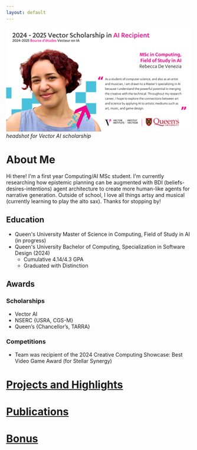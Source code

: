 ```yaml
---
layout: default
---
```

![profile](./imgs/vector-profile.png)
_headshot for Vector AI scholarship_

# About Me
Hi there! I'm a first year Computing/AI MSc student. I'm currently researching how epistemic planning can be augmented with BDI (beliefs-desires-intentions) agent architecture to create more human-like agents for narrative generation. Outside of school, I love all things artsy and musical (currently learning to play the alto sax). Thanks for stopping by!
## Education
- Queen's University Master of Science in Computing, Field of Study in AI (in progress)
- Queen's University Bachelor of Computing, Specialization in Software Design (2024)
  - Cumulative 4.14/4.3 GPA
  - Graduated with Distinction

## Awards
### Scholarships
- Vector AI  
- NSERC {USRA, CGS-M}
- Queen’s {Chancellor’s, TARRA}
### Competitions
- Team was recipient of the 2024 Creative Computing Showcase: Best Video Game Award (for Stellar Synergy)

# [Projects and Highlights](./projects.html)
# [Publications](./publications.html)
# [Bonus](./bonus.html)